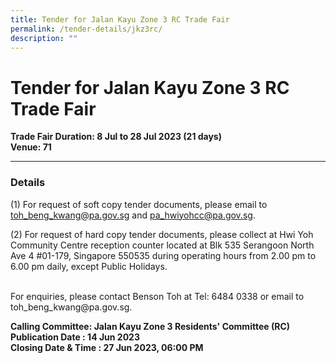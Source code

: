 ```yaml
---
title: Tender for Jalan Kayu Zone 3 RC Trade Fair
permalink: /tender-details/jkz3rc/
description: ""
---
```

Tender for Jalan Kayu Zone 3 RC Trade Fair
=======================================
**Trade Fair Duration: 8 Jul to 28 Jul 2023 (21 days) <br>
Venue: 71**

* * *
### Details
(1) For request of soft copy tender documents, please email to toh_beng_kwang@pa.gov.sg and pa_hwiyohcc@pa.gov.sg.

(2) For request of hard copy tender documents, please collect at Hwi Yoh Community Centre reception counter located at Blk 535 Serangoon North Ave 4 #01-179, Singapore 550535 during operating hours from 2.00 pm to 6.00 pm daily, except Public Holidays.

<br>
For enquiries, please contact Benson Toh at Tel: 6484 0338 or email to toh_beng_kwang@pa.gov.sg.

**Calling Committee: Jalan Kayu Zone 3 Residents' Committee (RC)**<br>
**Publication Date : 14 Jun 2023** <br>
**Closing Date &amp; Time : 27 Jun 2023, 06:00 PM**